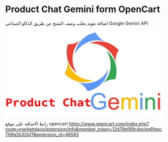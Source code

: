 # Product Chat Gemini form OpenCart

اضافة تقوم بجلب وصف المنتج عن طريق الذكاؤ الصناعي
Google Gemini API

<img src="logo/logo.jpg">

رابط الاضافة على موقع opencart
https://www.opencart.com/index.php?route=marketplace/extension/info&member_token=12d79ef89c4ecbe6feec7fdfa2b32bf7&extension_id=46583

